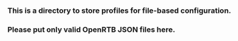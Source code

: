 ### This is a directory to store profiles for file-based configuration.
### Please put only valid OpenRTB JSON files here.
